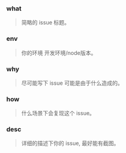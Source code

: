 ### what 
>简略的 issue 标题。

### env 
> 你的环境 开发环境/node版本。

### why 
> 尽可能写下 issue 可能是由于什么造成的。

### how 
> 什么场景下会复现这个 issue。

### desc 
> 详细的描述下你的 issue, 最好能有截图。
